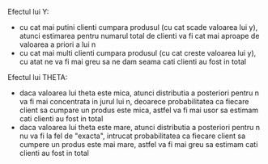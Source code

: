 Efectul lui Y: 
- cu cat mai putini clienti cumpara produsul (cu cat scade valoarea lui y), atunci estimarea pentru numarul total de clienti va fi cat mai aproape de valoarea a priori a lui n
- cu cat mai multi clienti cumpara produsul (cu cat creste valoarea lui y), cu atat ne va fi mai greu sa ne dam seama cati clienti au fost in total

Efectul lui THETA:
- daca valoarea lui theta este mica, atunci distributia a posteriori pentru n va fi mai concentrata in jurul lui n, deoarece probabilitatea ca fiecare client sa cumpare un produs este mica, astfel va fi mai usor sa estimam cati clienti au fost in total
- daca valoarea lui theta este mare, atunci distributia a posteriori pentru n nu va fi la fel de "exacta", intrucat probabilitatea ca fiecare client sa cumpere un produs este mai mare, astfel va fi mai greu sa estimam cati clienti au fost in total

